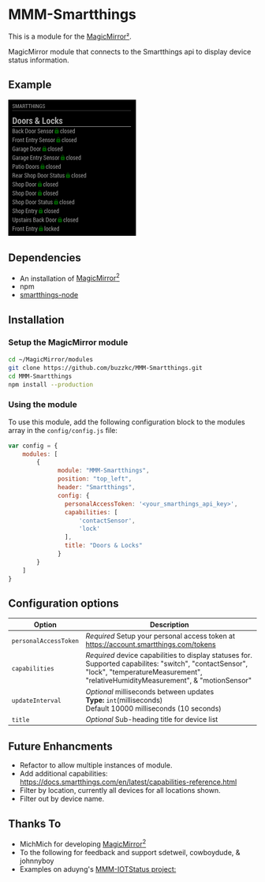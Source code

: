 # MMM-Smartthings

This is a module for the [MagicMirror²](https://github.com/MichMich/MagicMirror/).

MagicMirror module that connects to the Smartthings api to display device status information.

## Example

![](./images/MMM-Smarthings.png)

## Dependencies

* An installation of [MagicMirror<sup>2</sup>](https://github.com/MichMich/MagicMirror)
* npm
* [smartthings-node](https://www.npmjs.com/package/smartthings-node)

## Installation
### Setup the MagicMirror module
```bash
cd ~/MagicMirror/modules
git clone https://github.com/buzzkc/MMM-Smartthings.git
cd MMM-Smartthings
npm install --production
```

### Using the module

To use this module, add the following configuration block to the modules array in the `config/config.js` file:
```js
var config = {
    modules: [
        {
              module: "MMM-Smartthings",
              position: "top_left",
              header: "Smartthings",
              config: {
                personalAccessToken: '<your_smarthings_api_key>',
                capabilities: [
                    'contactSensor',
                    'lock'
                ],
                title: "Doors & Locks"
              }
        }
    ]
}
```

## Configuration options

| Option                | Description
|-----------------      |-----------
| `personalAccessToken` | *Required* Setup your personal access token at https://account.smartthings.com/tokens
| `capabilities`        | *Required* device capabilities to display statuses for. Supported capabilites: "switch", "contactSensor", "lock", "temperatureMeasurement", "relativeHumidityMeasurement", & "motionSensor"
| `updateInterval`      | *Optional* milliseconds between updates<br>**Type:** `int`(milliseconds) <br>Default 10000 milliseconds (10 seconds)
| `title`               | *Optional* Sub-heading title for device list



## Future Enhancments
* Refactor to allow multiple instances of module.
* Add additional capabilities: https://docs.smartthings.com/en/latest/capabilities-reference.html
* Filter by location, currently all devices for all locations shown.
* Filter out by device name.


## Thanks To
* MichMich for developing [MagicMirror<sup>2</sup>](https://github.com/MichMich/MagicMirror)
* To the following for feedback and support sdetweil, cowboydude, & johnnyboy
* Examples on aduyng's [MMM-IOTStatus project:](https://github.com/aduyng/MMM-IOTStatus)
